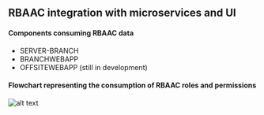 ## RBAAC integration with microservices and UI

#### Components consuming RBAAC data

- SERVER-BRANCH​
- BRANCHWEBAPP​
- OFFSITEWEBAPP (still in development)

#### Flowchart representing the consumption of RBAAC roles and permissions

![alt text](https://drive.google.com/uc?export=view&id=1XscwWOsST9sN7GDseezlGq3KWe-mEX_t)




